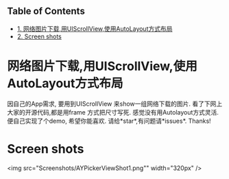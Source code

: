 <div id="table-of-contents">
<h2>Table of Contents</h2>
<div id="text-table-of-contents">
<ul>
<li><a href="#orgheadline1">1. 网络图片下载,用UIScrollView,使用AutoLayout方式布局</a></li>
<li><a href="#orgheadline2">2. Screen shots</a></li>
</ul>
</div>
</div>

# 网络图片下载,用UIScrollView,使用AutoLayout方式布局<a id="orgheadline1"></a>

因自己的App需求, 要用到UIScrollView 来show一组网络下载的图片.
看了下网上大家的开源代码,都是用frame 方式把尺寸写死. 感觉没有用Autolayout方式灵活.
便自己实现了个demo, 希望你能喜欢. 请给\*star\*,有问题请\*issues\*. Thanks! 

# Screen shots<a id="orgheadline2"></a>

<img src="Screenshots/AYPickerViewShot1.png"" width="320px" />

